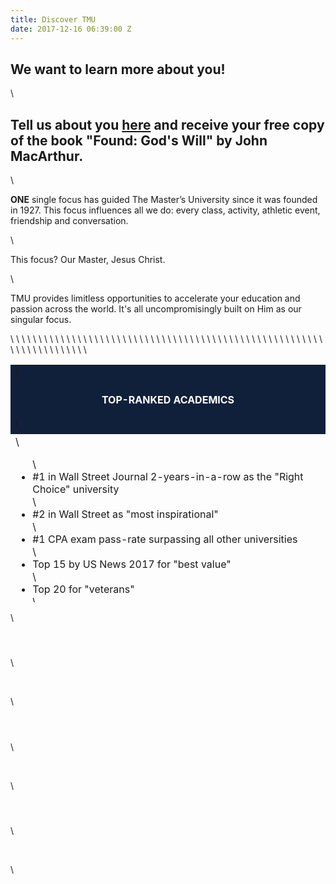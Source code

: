 ```yaml
---
title: Discover TMU
date: 2017-12-16 06:39:00 Z
---
```


<h2>We want to learn more about you!</h2>
\
<h2>Tell us about you <a href="https://masters.tfaforms.net/217737">here</a> and receive your free copy of the book "Found: God's Will" by John MacArthur. </h2>
\
<p><strong>ONE</strong> single focus has guided The Master’s University since it was founded in 1927. This focus influences all we do: every class, activity, athletic event, friendship and conversation.</p>
\
<p>This focus? Our Master, Jesus Christ.</p>
\
<p>TMU provides limitless opportunities to accelerate your education and passion across the world. It's all uncompromisingly built on Him as our singular focus.</p>
\
<table style="height: 380px; margin-left: auto; margin-right: auto;" width="669">
\
<tbody>
\
<tr>
\
<td style="width: 660px; background-color: #10203a;">
\
<h4 style="text-align: center;"><span style="color: #ffffff;">TOP-RANKED ACADEMICS</span></h4>
\
</td>
\
</tr>
\
<tr>
\
<td style="width: 660px;">
\
<ul>
\
<li>#1 in Wall Street Journal 2-years-in-a-row as the "Right Choice" university</li>
\
<li>#2 in Wall Street as "most inspirational"</li>
\
<li>#1 CPA exam pass-rate surpassing all other universities</li>
\
<li>Top 15 by US News 2017 for "best value"</li>
\
<li>Top 20 for "veterans"</li>
\
<li>Top 8% scoring on ETS-MFT business exam</li>
\
</ul>
\
</td>
\
</tr>
\
<tr>
\
<td style="width: 660px;"> </td>
\
</tr>
\
<tr>
\
<td style="width: 660px; background-color: #10203a;">
\
<h4 style="text-align: center;"><span style="color: #ffffff;">THE PROFESSOR. PROFESSIONAL. PASTOR.</span></h4>
\
</td>
\
</tr>
\
<tr>
\
<td style="width: 660px;">Highly academically qualified and carefully selected professors teach all TMU classes through a Biblical perspective, usually in small class sizes meaning you receive the valuable individual guidance to accelerate your learning. Professors have real-world experience in their fields allowing them to create high-impact, in-demand curriculum. Many of our faculty also serve in various ministries in their churches and communities, therefore bringing their spiritual leadership skills into the classroom.</td>
\
</tr>
\
<tr>
\
<td style="width: 660px;"> </td>
\
</tr>
\
<tr>
\
<td style="width: 660px; background-color: #10203a;">
\
<h4 style="text-align: center;"><span style="color: #ffffff;">CAREER ACCELERATION</span></h4>
\
</td>
\
</tr>
\
<tr>
\
<td style="width: 660px;">
\
<p>100\+ in-demand career paths offered across 13\+ majors including the new BA in <em>Marketing Media</em>. TMU offers among the best degrees to graduate with for salary potential and job satisfaction. Just look at the numbers:</p>
\
<ul>
\
<li>95% med-school acceptance rate</li>
\
<li>100% business and teacher graduate employment rate</li>
\
<li>162% salary growth for business alumni in California across a 10 year progression (average salary is $112,709)</li>
\
<li>Top 10 law schools accepting TMU graduates</li>
\
</ul>
\
</td>
\
</tr>
\
<tr>
\
<td style="width: 660px;"> </td>
\
</tr>
\
<tr>
\
<td style="width: 660px; background-color: #10203a;">
\
<h4 style="text-align: center;"><span style="color: #ffffff;">VIBRANT, LIMITLESS STUDENT LIFE</span></h4>
\
</td>
\
</tr>
\
<tr>
\
<td style="width: 660px;">1000\+ diverse students at the beautiful campus in Southern California where mountains, beach, sun, fun, worship, travel, adventure, friends, sport, music - well, that's just part of your typical week!</td>
\
</tr>
\
<tr>
\
<td style="width: 660px;"> </td>
\
</tr>
\
<tr>
\
<td style="width: 660px; background-color: #10203a;">
\
<h4 style="text-align: center;"><span style="color: #ffffff;">CHAMPIONSHIP ATHLETICS</span></h4>
\
</td>
\
</tr>
\
<tr>
\
<td style="width: 660px;">Including the new Olympic medalist Aquatics Program in addition to the women's, men's and intramural athletics teams and options. <em>Go Mustangs!</em></td>
\
</tr>
\
<tr>
\
<td style="width: 660px;"> </td>
\
</tr>
\
<tr>
\
<td style="width: 660px; background-color: #10203a;">
\
<h4 style="text-align: center;"><span style="color: #ffffff;">INSPIRING & IMPACTFUL</span></h4>
\
</td>
\
</tr>
\
<tr>
\
<td style="width: 660px;">Choices in overseas study and global outreach trips to the TMU Israel Bible Exchange (IBEX) included in your enrollment, Italy, and multiple other locations to experience and in which to serve.</td>
\
</tr>
\
<tr>
\
<td style="width: 660px;"> </td>
\
</tr>
\
<tr>
\
<td style="width: 660px; background-color: #10203a;">
\
<h4 style="text-align: center;"><span style="color: #ffffff;">WORLD-CLASS</span></h4>
\
</td>
\
</tr>
\
<tr>
\
<td style="width: 660px;">Music and arts programs including The Master's Chorale, Wind Ensemble, Women's Chamber Choir, Handbells, Chamber Strings, University Singers, TMU Orchestra, Opera and more.</td>
\
</tr>
\
<tr>
\
<td style="width: 660px;"> </td>
\
</tr>
\
<tr>
\
<td style="width: 660px;">
\
<p>Could The Master’s University be perfect for you? Let's develop your calling and find your passion.</p>
\
<h4> </h4>
\
</td>
\
</tr>
\
</tbody>
\
</table>
\
<h4 style="text-align: center;"> </h4>
\
<p> </p>
\
<h4 style="text-align: center;"> </h4>
\
<p> </p>
\
<h4 style="text-align: center;"> </h4>
\
<p> </p>
\
<h4> </h4>